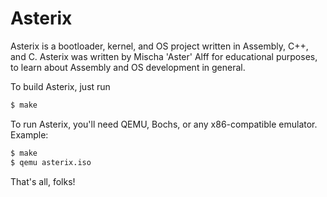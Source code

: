 Asterix
========

Asterix is a bootloader, kernel, and OS project written in Assembly, C++, and C.
Asterix was written by Mischa 'Aster' Alff for educational purposes, to learn about Assembly and OS development in general.

To build Asterix, just run
```bash
$ make
```

To run Asterix, you'll need QEMU, Bochs, or any x86-compatible emulator.
Example:
```bash
$ make
$ qemu asterix.iso
```
That's all, folks!
